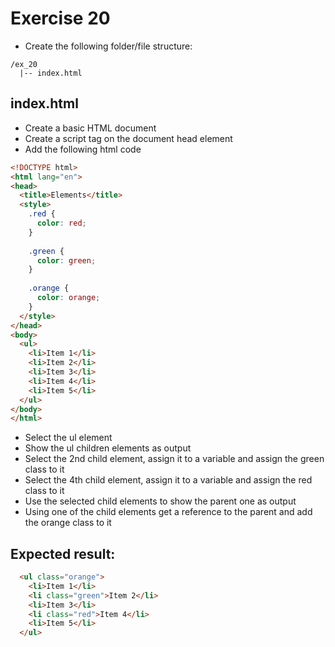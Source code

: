 # Exercise 20

* Create the following folder/file structure:
```
/ex_20
  |-- index.html
```

## index.html
* Create a basic HTML document
* Create a script tag on the document head element
* Add the following html code

```html
<!DOCTYPE html>
<html lang="en">
<head>
  <title>Elements</title>
  <style>
    .red {
      color: red;
    }
    
    .green {
      color: green;
    }
    
    .orange {
      color: orange;
    }
  </style>
</head>
<body>
  <ul>
    <li>Item 1</li>
    <li>Item 2</li>
    <li>Item 3</li>
    <li>Item 4</li>
    <li>Item 5</li>
  </ul>
</body>
</html>
```
* Select the ul element
* Show the ul children elements as output
* Select the 2nd child element, assign it to a variable and assign the green class to it
* Select the 4th child element, assign it to a variable and assign the red class to it
* Use the selected child elements to show the parent one as output
* Using one of the child elements get a reference to the parent and add the orange class to it

## Expected result:
```html
  <ul class="orange">
    <li>Item 1</li>
    <li class="green">Item 2</li>
    <li>Item 3</li>
    <li class="red">Item 4</li>
    <li>Item 5</li>
  </ul>
```